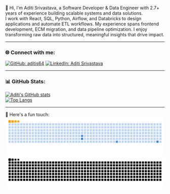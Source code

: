   
👋 Hi, I'm Aditi Srivastava, a Software Developer & Data Engineer with 2.7+ years of experience building scalable systems and data solutions.  
I work with React, SQL, Python, Airflow, and Databricks to design applications and automate ETL workflows. My experience spans frontend development, ECM migration, and data pipeline optimization. I enjoy transforming raw data into structured, meaningful insights that drive impact.

---

### 🌐 Connect with me:
[![GitHub: aditis64](https://img.shields.io/github/followers/aditis64?label=follow&style=social)](https://github.com/aditis64)
[![LinkedIn: Aditi Srivastava](https://img.shields.io/badge/-Aditi%20Srivastava-blue?style=flat-square&logo=Linkedin&logoColor=white&link=https://www.linkedin.com/in/aditis64/)](https://www.linkedin.com/in/aditis64/)

---

### 📊 GitHub Stats:
[![Aditi's GitHub stats](https://github-readme-stats.vercel.app/api?username=aditis64&hide=issues&count_private=true&show_icons=true&theme=radical)](https://github.com/aditis64/github-readme-stats)  
[![Top Langs](https://github-readme-stats.vercel.app/api/top-langs/?username=aditis64&layout=compact&theme=radical)](https://github.com/aditis64/github-readme-stats)

---

<!-- ### 🐍 Here's a fun touch:  

![GitHub Snake](https://raw.githubusercontent.com/aditis64/aditis64/output/ocean.gif) -->

🐍 Here's a fun touch: 
![snake gif](https://github.com/aditis64/aditis64/blob/output/ocean.gif#gh-light-mode-only)
![snake gif](https://github.com/aditis64/aditis64/blob/output/github-snake-dark.svg#gh-dark-mode-only)
